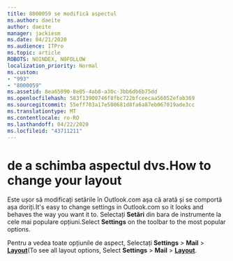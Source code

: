 ```yaml
---
title: 8000059 se modifică aspectul
ms.author: daeite
author: daeite
manager: jackiesm
ms.date: 04/21/2020
ms.audience: ITPro
ms.topic: article
ROBOTS: NOINDEX, NOFOLLOW
localization_priority: Normal
ms.custom:
- "993"
- "8000059"
ms.assetid: 8ea65090-8e05-4ab8-a30c-3bb6db6b75dd
ms.openlocfilehash: 583f13900746f8fbc722bfceecaa56052efab369
ms.sourcegitcommit: 55eff703a17e500681d8fa6a87eb067019ade3cc
ms.translationtype: MT
ms.contentlocale: ro-RO
ms.lasthandoff: 04/22/2020
ms.locfileid: "43711211"
---
```

# <a name="how-to-change-your-layout"></a><span data-ttu-id="0372a-102">de a schimba aspectul dvs.</span><span class="sxs-lookup"><span data-stu-id="0372a-102">How to change your layout</span></span>

<span data-ttu-id="0372a-103">Este ușor să modificați setările în Outlook.com așa că arată și se comportă așa doriți.</span><span class="sxs-lookup"><span data-stu-id="0372a-103">It's easy to change settings in Outlook.com so it looks and behaves the way you want it to.</span></span> <span data-ttu-id="0372a-104">Selectați **Setări** din bara de instrumente la cele mai populare opțiuni.</span><span class="sxs-lookup"><span data-stu-id="0372a-104">Select **Settings** on the toolbar to the most popular options.</span></span>

<span data-ttu-id="0372a-105">Pentru a vedea toate opțiunile de aspect, Selectați **Settings** > **Mail** > [**Layout**](https://outlook.live.com/mail/options/mail/layout)(</span><span class="sxs-lookup"><span data-stu-id="0372a-105">To see all layout options, Select **Settings** > **Mail** > [**Layout**](https://outlook.live.com/mail/options/mail/layout).</span></span>
  